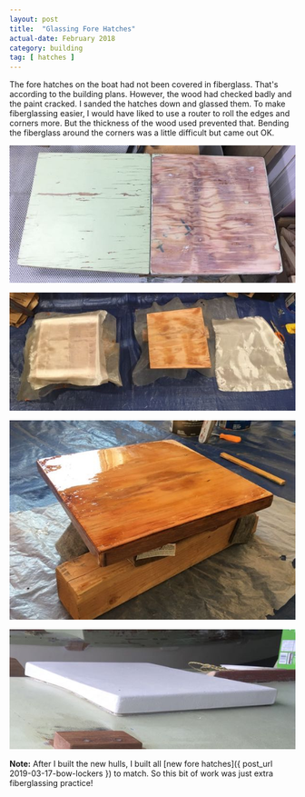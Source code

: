 ```yaml
---
layout: post
title:  "Glassing Fore Hatches"
actual-date: February 2018
category: building
tag: [ hatches ]
---
```


The fore hatches on the boat had not been covered in fiberglass. That's according to the building plans. However, the wood had checked badly and the paint cracked. I sanded the hatches down and glassed them. To make fiberglassing easier, I would have liked to use a router to roll the edges and corners more. But the thickness of the wood used prevented that. Bending the fiberglass around the corners was a little difficult but came out OK.

![Original Hatches](/assets/images/forehatches-original.jpg)

![Glassing Hatches](/assets/images/forehatches-glassing.jpg)

![Glassed Hatches](/assets/images/forehatches-glassed.jpg)

![Painted Hatches](/assets/images/forehatches-painted.jpg)

**Note:** After I built the new hulls, I built all [new fore hatches]({ post_url 2019-03-17-bow-lockers }) to match. So this bit of work was just extra fiberglassing practice!
